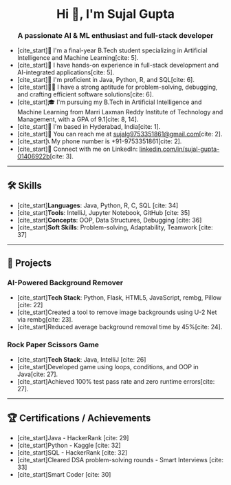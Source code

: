 <h1 align="center">Hi 👋, I'm Sujal Gupta</h1>
<h3 align="center">A passionate AI & ML enthusiast and full-stack developer</h3>

- [cite_start]🔭 I'm a final-year B.Tech student specializing in Artificial Intelligence and Machine Learning[cite: 5].
- [cite_start]🌱 I have hands-on experience in full-stack development and AI-integrated applications[cite: 5].
- [cite_start]👯 I'm proficient in Java, Python, R, and SQL[cite: 6].
- [cite_start]👨‍💻 I have a strong aptitude for problem-solving, debugging, and crafting efficient software solutions[cite: 6].
- [cite_start]🎓 I'm pursuing my B.Tech in Artificial Intelligence and Machine Learning from Marri Laxman Reddy Institute of Technology and Management, with a GPA of 9.1[cite: 8, 14].
- [cite_start]📍 I'm based in Hyderabad, India[cite: 1].
- [cite_start]📧 You can reach me at sujalg9753351861@gmail.com[cite: 2].
- [cite_start]📞 My phone number is +91-9753351861[cite: 2].
- [cite_start]🔗 Connect with me on LinkedIn: [linkedin.com/in/sujal-gupta-01406922b](https://www.linkedin.com/in/sujal-gupta-01406922b)[cite: 3].

---

## 🛠️ Skills
* [cite_start]**Languages**: Java, Python, R, C, SQL [cite: 34]
* [cite_start]**Tools**: IntelliJ, Jupyter Notebook, GitHub [cite: 35]
* [cite_start]**Concepts**: OOP, Data Structures, Debugging [cite: 36]
* [cite_start]**Soft Skills**: Problem-solving, Adaptability, Teamwork [cite: 37]

---

## 🚀 Projects

### AI-Powered Background Remover
* [cite_start]**Tech Stack**: Python, Flask, HTML5, JavaScript, rembg, Pillow [cite: 22]
* [cite_start]Created a tool to remove image backgrounds using U-2 Net via rembg[cite: 23].
* [cite_start]Reduced average background removal time by 45%[cite: 24].

### Rock Paper Scissors Game
* [cite_start]**Tech Stack**: Java, IntelliJ [cite: 26]
* [cite_start]Developed game using loops, conditions, and OOP in Java[cite: 27].
* [cite_start]Achieved 100% test pass rate and zero runtime errors[cite: 27].

---

## 🏆 Certifications / Achievements
* [cite_start]Java - HackerRank [cite: 29]
* [cite_start]Python - Kaggle [cite: 32]
* [cite_start]SQL - HackerRank [cite: 32]
* [cite_start]Cleared DSA problem-solving rounds - Smart Interviews [cite: 33]
* [cite_start]Smart Coder [cite: 30]

